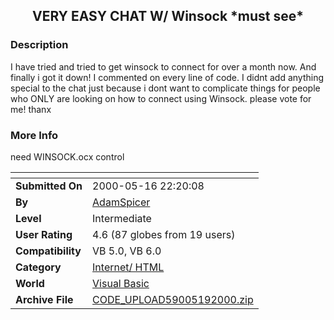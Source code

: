 ﻿<div align="center">

## VERY EASY CHAT W/ Winsock \*must see\*


</div>

### Description

I have tried and tried to get winsock to connect for over a month now. And finally i got it down! I commented on every line of code. I didnt add anything special to the chat just because i dont want to complicate things for people who ONLY are looking on how to connect using Winsock. please vote for me! thanx
 
### More Info
 
need WINSOCK.ocx control


<span>             |<span>
---                |---
**Submitted On**   |2000-05-16 22:20:08
**By**             |[AdamSpicer](https://github.com/Planet-Source-Code/PSCIndex/blob/master/ByAuthor/adamspicer.md)
**Level**          |Intermediate
**User Rating**    |4.6 (87 globes from 19 users)
**Compatibility**  |VB 5\.0, VB 6\.0
**Category**       |[Internet/ HTML](https://github.com/Planet-Source-Code/PSCIndex/blob/master/ByCategory/internet-html__1-34.md)
**World**          |[Visual Basic](https://github.com/Planet-Source-Code/PSCIndex/blob/master/ByWorld/visual-basic.md)
**Archive File**   |[CODE\_UPLOAD59005192000\.zip](https://github.com/Planet-Source-Code/adamspicer-very-easy-chat-w-winsock-must-see__1-8190/archive/master.zip)








